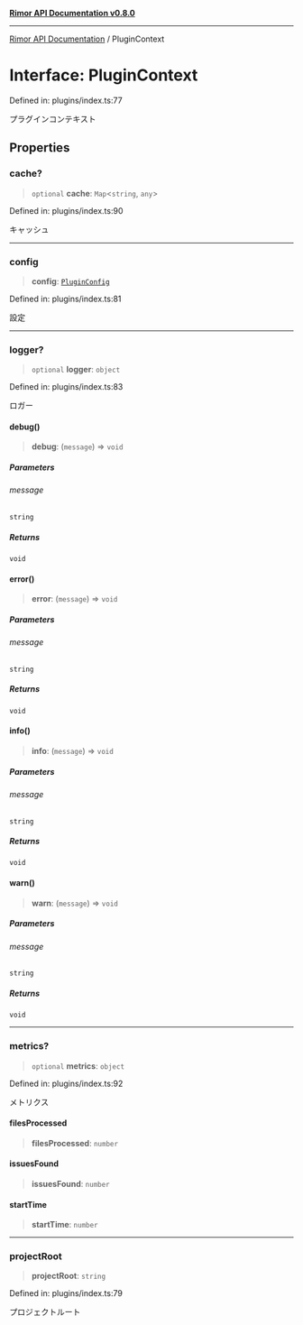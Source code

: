 [**Rimor API Documentation v0.8.0**](../README.md)

***

[Rimor API Documentation](../globals.md) / PluginContext

# Interface: PluginContext

Defined in: plugins/index.ts:77

プラグインコンテキスト

## Properties

### cache?

> `optional` **cache**: `Map`\<`string`, `any`\>

Defined in: plugins/index.ts:90

キャッシュ

***

### config

> **config**: [`PluginConfig`](PluginConfig.md)

Defined in: plugins/index.ts:81

設定

***

### logger?

> `optional` **logger**: `object`

Defined in: plugins/index.ts:83

ロガー

#### debug()

> **debug**: (`message`) => `void`

##### Parameters

###### message

`string`

##### Returns

`void`

#### error()

> **error**: (`message`) => `void`

##### Parameters

###### message

`string`

##### Returns

`void`

#### info()

> **info**: (`message`) => `void`

##### Parameters

###### message

`string`

##### Returns

`void`

#### warn()

> **warn**: (`message`) => `void`

##### Parameters

###### message

`string`

##### Returns

`void`

***

### metrics?

> `optional` **metrics**: `object`

Defined in: plugins/index.ts:92

メトリクス

#### filesProcessed

> **filesProcessed**: `number`

#### issuesFound

> **issuesFound**: `number`

#### startTime

> **startTime**: `number`

***

### projectRoot

> **projectRoot**: `string`

Defined in: plugins/index.ts:79

プロジェクトルート
